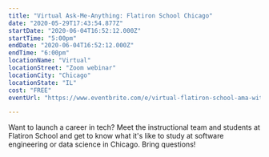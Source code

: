 ```yaml
---
title: "Virtual Ask-Me-Anything: Flatiron School Chicago"
date: "2020-05-29T17:43:54.877Z"
startDate: "2020-06-04T16:52:12.000Z"
startTime: "5:00pm"
endDate: "2020-06-04T16:52:12.000Z"
endTime: "6:00pm"
locationName: "Virtual"
locationStreet: "Zoom webinar"
locationCity: "Chicago"
locationState: "IL"
cost: "FREE"
eventUrl: "https://www.eventbrite.com/e/virtual-flatiron-school-ama-with-the-chicago-team-panel-chicago-tickets-105466023716?aff=chitech"

---
```


Want to launch a career in tech? Meet the instructional team and students at Flatiron School and get to know what it's like to study at software engineering or data science in Chicago. Bring questions!

